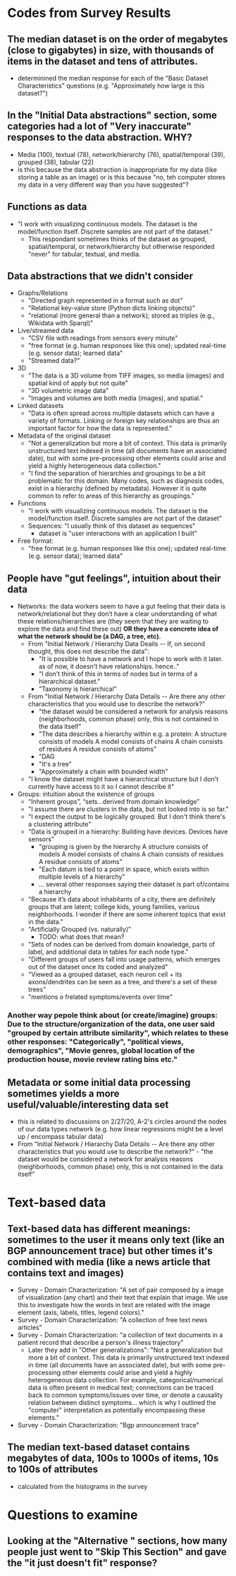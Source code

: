# Codes from Survey Results

## The median dataset is on the order of megabytes (close to gigabytes) in size, with thousands of items in the dataset and tens of attributes.
- determinined the median response for each of the "Basic Dataset Characteristics" questions (e.g. "Approximately how large is this dataset?")

## In the "Initial Data abstractions" section, some categories had a lot of "Very inaccurate" responses to the data abstraction. WHY? 
- Media (100), textual (78), network/hierarchy (76), spatial/temporal (39), grouped (38), tabular (22)
- is this because the data abstraction is inappropriate for my data (like storing a table as an image) or is this because "no, teh computer stores my data in a very different way than you have suggested"?

## Functions as data
- "I work with visualizing continuous models. The dataset is the model/function itself. Discrete samples are not part of the dataset."
	- This respondant sometimes thinks of the dataset as grouped, spatial/temporal, or network/hierarchy but otherwise responded "never" for tabular, textual, and media. 



## Data abstractions that we didn't consider
- Graphs/Relations
	- "Directed graph represented in a format such as dot"
	- "Relational key-value store (Python dicts linking objects)"
	- "relational (more general than a network); stored as triples (e.g., Wikidata with Sparql)"
- Live/streamed data
	- "CSV file with readings from sensors every minute"
	- "free format (e.g. human responses like this one); updated real-time (e.g. sensor data); learned data"
	- "Streamed data?"
- 3D
	- "The data is a 3D volume from TIFF images, so media (images) and spatial kind of apply but not quite"
	- "3D volumetric image data"
	- "Images and volumes are both media (images), and spatial."
- Linked datasets
	- "Data is often spread across multiple datasets which can have a variety of formats. Linking or foreign key relationships are thus an important factor for how the data is represented."
- Metadata of the original dataset
	- "Not a generalization but more a bit of context. This data is primarily unstructured text indexed in time (all documents have an associated date), but with some pre-processing other elements could arise and yield a highly heterogeneous data collection."
	- "I find the separation of hierarchies and groupings to be a bit problematic for this domain. Many codes, such as diagnosis codes, exist in a hierarchy (defined by metadata). However it is quite common to refer to areas of this hierarchy as groupings."
- Functions
	- "I work with visualizing continuous models. The dataset is the model/function itself. Discrete samples are not part of the dataset"
	- Sequences: "I usually think of this dataset as sequences"
		- dataset is "user interactions with an application I built"
- Free format:
	- "free format (e.g. human responses like this one); updated real-time (e.g. sensor data); learned data"


## People have "gut feelings", intuition about their data
- Networks: the data workers seem to have a gut feeling that their data is network/relational but they don’t have a clear understanding of what these relations/hierarchies are (they seem that they are waiting to explore the data and find these out) **OR they have a concrete idea of what the network should be (a DAG, a tree, etc).**
	- From "Initial Network / Hierarchy Data Deails -- If, on second thought, this does not describe the data":
		- "It is possible to have a network and I hope to work with it later. as of now, it doesn't have relationships. hence.."
		- "I don’t think of this in terms of nodes but in terms of a hierarchical dataset."
		- "Taxonomy is hierarchical"
	- From "Initial Network / Hierarchy Data Details -- Are there any other characteristics that you would use to describe the network?"
		- "the dataset would be considered a network for analysis reasons (neighborhoods, common phase) only, this is not contained in the data itself"
		- "The data describes a hierarchy within e.g. a protein: A structure consists of models A model consists of chains A chain consists of residues A residue consists of atoms"
		- "DAG
		- "It's a tree"
		- "Approximately a chain with bounded width"
	- "I know the dataset might have a hierarchical structure but I don't currently have access to it so I cannot describe it"
- Groups: intuition about the existence of groups
	- “Inherent groups”, “sets...derived from domain knowledge”
	- "I assume there are clusters in the data, but not looked into is so far."
	- "I expect the output to be logically grouped. But I don't think there's a clustering attribute"
	- "Data is grouped in a hierarchy: Building have devices. Devices have sensors"
		- "grouping is given by the hierarchy A structure consists of models A model consists of chains A chain consists of residues A residue consists of atoms"
		- "Each datum is tied to a point in space, which exists within multiple levels of a hierarchy"
		- ... several other responses saying their dataset is part of/contains a hierarchy
	- "Because it’s data about inhabitants of a city, there are definitely groups that are latent; college kids, young families, various neighborhoods. I wonder if there are some inherent topics that exist in the data."
	- "Artificially Grouped (vs. naturally)"
		- TODO: what does that mean?
	- "Sets of nodes can be derived from domain knowledge, parts of label, and additional data in tables for each node type."
	- "Different groups of users fall into usage patterns, which emerges out of the dataset once its coded and analyzed"
	- "Viewed as a grouped dataset, each neuron cell + its axons/dendrites can be seen as a tree, and there's a set of these trees"
	- "mentions o frelated symptoms/events over time"
### Another way pepole think about (or create/imagine) groups: Due to the structure/organization of the data, one user said "grouped by certain attribute similarity", which relates to these other responses: "Categorically", "political views, demographics", "Movie genres, global location of the production house, movie review rating bins etc." 


## Metadata or some initial data processing sometimes yields a more useful/valuable/interesting data set
- this is related to discussions on 2/27/20, A-2's circles around the nodes of our data types network (e.g. how linear regressions might be a level up / encompass tabular data)
- From "Initial Network / Hierarchy Data Details -- Are there any other characteristics that you would use to describe the network?" 
		- "the dataset would be considered a network for analysis reasons (neighborhoods, common phase) only, this is not contained in the data itself"



# Text-based data

## Text-based data has different meanings: sometimes to the user it means only text (like an BGP announcement trace) but other times it's combined with media (like a news article that contains text and images)
- Survey - Domain Characterization: "A set of pair composed by a image of visualization (any chart) and their text that explain that image. We use this to investigate how the words in text are related with the image element (axis, labels, titles, legend colors)."
- Survey - Domain Characterization: "A collection of free text news articles"
- Survey - Domain Characterization: "a collection of text documents in a patient record that describe a person's illness trajectory"
	- Later they add in "Other generalizations": "Not a generalization but more a bit of context. This data is primarily unstructured text indexed in time (all documents have an associated date), but with some pre-processing other elements could arise and yield a highly heterogeneous data collection. For example, categorical/numerical data is often present in medical text; connections can be traced back to common symptoms/issues over time, or denote a causality relation between distinct symptoms... which is why I outlined the "computer" interpretation as potentially encompassing these elements."
- Survey - Domain Characterization: "Bgp announcement trace"

## The median text-based dataset contains megabytes of data, 100s to 1000s of items, 10s to 100s of attributes
- calculated from the histograms in the survey

# Questions to examine
## Looking at the "Alternative <blank>" sections, how many people just went to "Skip This Section" and gave the "it just doesn't fit" response?


